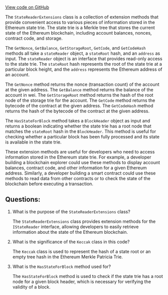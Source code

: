 [View code on GitHub](https://github.com/nethermindeth/nethermind/Nethermind.State/StateReaderExtensions.cs)

The `StateReaderExtensions` class is a collection of extension methods that provide convenient access to various pieces of information stored in the Ethereum state trie. The state trie is a Merkle tree that stores the current state of the Ethereum blockchain, including account balances, nonces, contract code, and storage.

The `GetNonce`, `GetBalance`, `GetStorageRoot`, `GetCode`, and `GetCodeHash` methods all take a `stateReader` object, a `stateRoot` hash, and an `address` as input. The `stateReader` object is an interface that provides read-only access to the state trie. The `stateRoot` hash represents the root of the state trie at a particular block height, and the `address` represents the Ethereum address of an account.

The `GetNonce` method returns the nonce (transaction count) of the account at the given address. The `GetBalance` method returns the balance of the account in wei. The `GetStorageRoot` method returns the hash of the root node of the storage trie for the account. The `GetCode` method returns the bytecode of the contract at the given address. The `GetCodeHash` method returns the hash of the bytecode of the contract at the given address.

The `HasStateForBlock` method takes a `BlockHeader` object as input and returns a boolean indicating whether the state trie has a root node that matches the `stateRoot` hash in the `BlockHeader`. This method is useful for checking whether a particular block has been fully processed and its state is available in the state trie.

These extension methods are useful for developers who need to access information stored in the Ethereum state trie. For example, a developer building a blockchain explorer could use these methods to display account balances, contract code, and other information for a given Ethereum address. Similarly, a developer building a smart contract could use these methods to read data from other contracts or to check the state of the blockchain before executing a transaction.
## Questions: 
 1. What is the purpose of the `StateReaderExtensions` class?
    
    The `StateReaderExtensions` class provides extension methods for the `IStateReader` interface, allowing developers to easily retrieve information about the state of the Ethereum blockchain.

2. What is the significance of the `Keccak` class in this code?
    
    The `Keccak` class is used to represent the hash of a state root or an empty tree hash in the Ethereum Merkle Patricia Trie.

3. What is the `HasStateForBlock` method used for?
    
    The `HasStateForBlock` method is used to check if the state trie has a root node for a given block header, which is necessary for verifying the validity of a block.